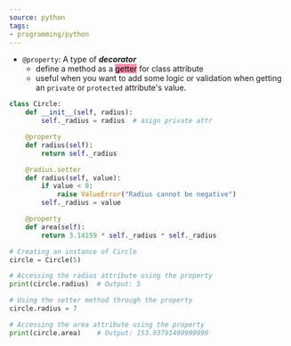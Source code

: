 ```yaml
---
source: python
tags:
- programming/python
---
```

- `@property`: A type of ***decorator***
	- define a method as a <mark style="background: #FF5582A6;">getter</mark> for class attribute
	- useful when you want to add some logic or validation when getting an `private` or `protected` attribute's value.

```python
class Circle:
    def __init__(self, radius):
        self._radius = radius  # asign private attr

    @property
    def radius(self):
        return self._radius

    @radius.setter
    def radius(self, value):
        if value < 0:
            raise ValueError("Radius cannot be negative")
        self._radius = value

    @property
    def area(self):
        return 3.14159 * self._radius * self._radius

# Creating an instance of Circle
circle = Circle(5)

# Accessing the radius attribute using the property
print(circle.radius)  # Output: 5

# Using the setter method through the property
circle.radius = 7

# Accessing the area attribute using the property
print(circle.area)    # Output: 153.93791499999999

```